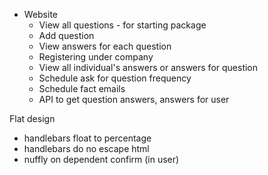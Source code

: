 - Website
  - View all questions - for starting package
  - Add question
  - View answers for each question
  - Registering under company
  - View all individual's answers or answers for question
  - Schedule ask for question frequency
  - Schedule fact emails
  - API to get question answers, answers for user


Flat design

- handlebars float to percentage
- handlebars do no escape html
- nuffly on dependent confirm (in user)
